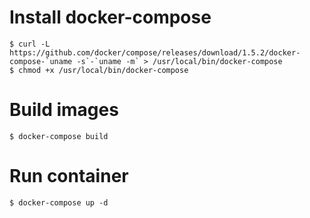 # Install docker-compose
    $ curl -L https://github.com/docker/compose/releases/download/1.5.2/docker-compose-`uname -s`-`uname -m` > /usr/local/bin/docker-compose
    $ chmod +x /usr/local/bin/docker-compose

# Build images
    $ docker-compose build

# Run container
    $ docker-compose up -d
